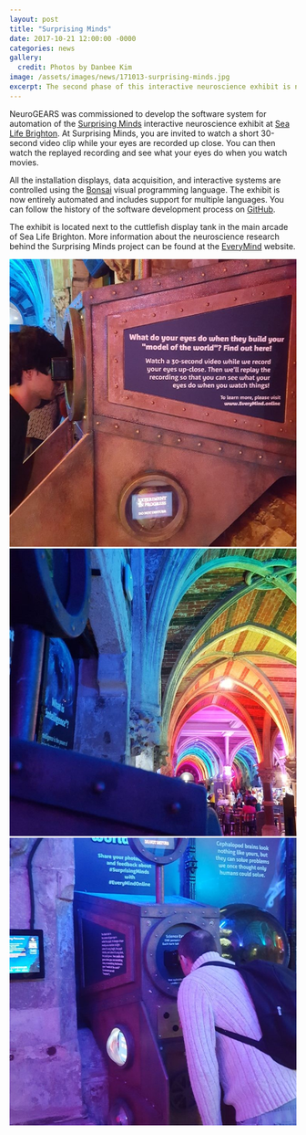 ```yaml
---
layout: post
title: "Surprising Minds"
date: 2017-10-21 12:00:00 -0000
categories: news
gallery:
  credit: Photos by Danbee Kim
image: /assets/images/news/171013-surprising-minds.jpg
excerpt: The second phase of this interactive neuroscience exhibit is now running at Sea Life Brighton.
---
```


NeuroGEARS was commissioned to develop the software system for automation of the [Surprising Minds](http://www.everymind.online/SurprisingMinds/) interactive neuroscience exhibit at [Sea Life Brighton](https://www.visitsealife.com/brighton/). At Surprising Minds, you are invited to watch a short 30-second video clip while your eyes are recorded up close. You can then watch the replayed recording and see what your eyes do when you watch movies.

All the installation displays, data acquisition, and interactive systems are controlled using the [Bonsai](http://bonsai-rx.org/) visual programming language. The exhibit is now entirely automated and includes support for multiple languages. You can follow the history of the software development process on [GitHub](https://github.com/everymind/SurprisingMinds-Exhibit).

The exhibit is located next to the cuttlefish display tank in the main arcade of Sea Life Brighton. More information about the neuroscience research behind the Surprising Minds project can be found at the [EveryMind](http://www.everymind.online/) website.

<div class="gallery">
  <div class="popup-gallery">
    <a title="The Exhibit" href="/assets/images/news/171013-surprising-minds.jpg"><img src="/assets/images/news/171013-surprising-minds.jpg"></a>
    <a title="The main arcade at Sea Life Brighton" href="/assets/images/news/170824-surprising-minds.jpg"><img src="/assets/images/news/170824-surprising-minds.jpg"></a>
    <a title="Surprising Minds in Action" href="/assets/images/news/171020-surprising-minds.jpg"><img src="/assets/images/news/171020-surprising-minds.jpg"></a>
  </div>
</div>
